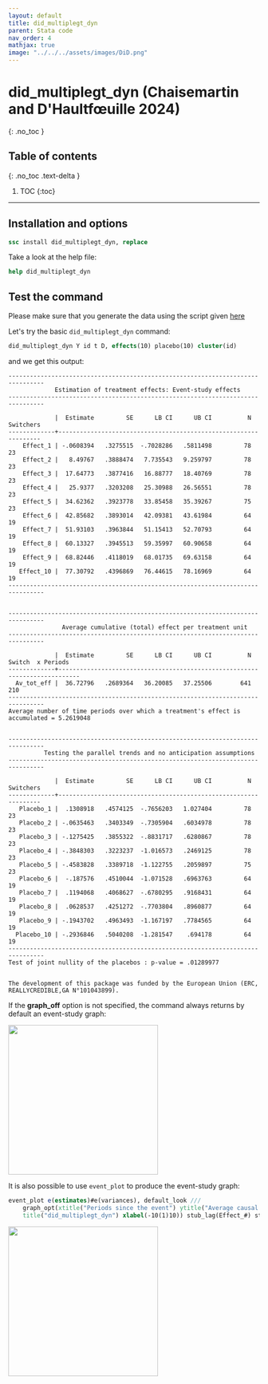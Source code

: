```yaml
---
layout: default
title: did_multiplegt_dyn
parent: Stata code
nav_order: 4
mathjax: true
image: "../../../assets/images/DiD.png"
---
```


# did_multiplegt_dyn (Chaisemartin and D'Haultfœuille 2024)
{: .no_toc }

## Table of contents
{: .no_toc .text-delta }

1. TOC
{:toc}

---

## Installation and options

```stata
ssc install did_multiplegt_dyn, replace
```

Take a look at the help file:

```stata
help did_multiplegt_dyn
```

## Test the command

Please make sure that you generate the data using the script given [here](https://asjadnaqvi.github.io/DiD/docs/code/06_03_data/) 

Let's try the basic `did_multiplegt_dyn` command:


```stata
did_multiplegt_dyn Y id t D, effects(10) placebo(10) cluster(id)
```

and we get this output:

```
--------------------------------------------------------------------------------
             Estimation of treatment effects: Event-study effects
--------------------------------------------------------------------------------

             |  Estimate         SE      LB CI      UB CI          N  Switchers 
-------------+-----------------------------------------------------------------
    Effect_1 | -.0608394   .3275515  -.7028286   .5811498         78         23 
    Effect_2 |   8.49767   .3888474   7.735543   9.259797         78         23 
    Effect_3 |  17.64773   .3877416   16.88777   18.40769         78         23 
    Effect_4 |   25.9377   .3203208   25.30988   26.56551         78         23 
    Effect_5 |  34.62362   .3923778   33.85458   35.39267         75         23 
    Effect_6 |  42.85682   .3893014   42.09381   43.61984         64         19 
    Effect_7 |  51.93103   .3963844   51.15413   52.70793         64         19 
    Effect_8 |  60.13327   .3945513   59.35997   60.90658         64         19 
    Effect_9 |  68.82446   .4118019   68.01735   69.63158         64         19 
   Effect_10 |  77.30792   .4396869   76.44615   78.16969         64         19 
--------------------------------------------------------------------------------


--------------------------------------------------------------------------------
               Average cumulative (total) effect per treatment unit
--------------------------------------------------------------------------------

             |  Estimate         SE      LB CI      UB CI          N     Switch  x Periods 
-------------+----------------------------------------------------------------------------
  Av_tot_eff |  36.72796   .2689364   36.20085   37.25506        641        210            
--------------------------------------------------------------------------------
Average number of time periods over which a treatment's effect is accumulated = 5.2619048


--------------------------------------------------------------------------------
          Testing the parallel trends and no anticipation assumptions
--------------------------------------------------------------------------------

             |  Estimate         SE      LB CI      UB CI          N  Switchers 
-------------+-----------------------------------------------------------------
   Placebo_1 |  .1308918   .4574125  -.7656203   1.027404         78         23 
   Placebo_2 | -.0635463   .3403349  -.7305904   .6034978         78         23 
   Placebo_3 | -.1275425   .3855322  -.8831717   .6280867         78         23 
   Placebo_4 | -.3848303   .3223237  -1.016573   .2469125         78         23 
   Placebo_5 | -.4583828   .3389718  -1.122755   .2059897         75         23 
   Placebo_6 |  -.187576   .4510044  -1.071528   .6963763         64         19 
   Placebo_7 |  .1194068   .4068627  -.6780295   .9168431         64         19 
   Placebo_8 |  .0628537   .4251272  -.7703804   .8960877         64         19 
   Placebo_9 | -.1943702   .4963493  -1.167197   .7784565         64         19 
  Placebo_10 | -.2936846   .5040208  -1.281547    .694178         64         19 
--------------------------------------------------------------------------------
Test of joint nullity of the placebos : p-value = .01289977


The development of this package was funded by the European Union (ERC, REALLYCREDIBLE,GA N°101043899).

```

If the **graph_off** option is not specified, the command always returns by default an event-study graph:

<img src="../../../assets/images/did_multiplegt_dyn_stata.png" height="300">

It is also possible to use `event_plot` to produce the event-study graph:

```stata
event_plot e(estimates)#e(variances), default_look ///
	graph_opt(xtitle("Periods since the event") ytitle("Average causal effect") ///
	title("did_multiplegt_dyn") xlabel(-10(1)10)) stub_lag(Effect_#) stub_lead(Placebo_#) together
```

<img src="../../../assets/images/did_multiplegt_dyn_stata_ep.png" height="300">
